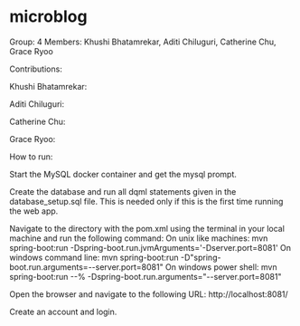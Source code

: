 # microblog

Group: 4 Members: Khushi Bhatamrekar, Aditi Chiluguri, Catherine Chu, Grace Ryoo

Contributions:

Khushi Bhatamrekar:

Aditi Chiluguri:

Catherine Chu:

Grace Ryoo:

How to run:

Start the MySQL docker container and get the mysql prompt.

Create the database and run all dqml statements given in the database_setup.sql file. This is needed only if this is the first time running the web app.

Navigate to the directory with the pom.xml using the terminal in your local machine and run the following command:
On unix like machines:
mvn spring-boot:run -Dspring-boot.run.jvmArguments='-Dserver.port=8081'
On windows command line:
mvn spring-boot:run -D"spring-boot.run.arguments=--server.port=8081"
On windows power shell:
mvn spring-boot:run --% -Dspring-boot.run.arguments="--server.port=8081"

Open the browser and navigate to the following URL:
http://localhost:8081/

Create an account and login.
